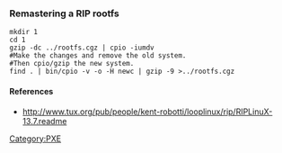 ### Remastering a RIP rootfs

`mkdir 1`\
`cd 1`\
`gzip -dc ../rootfs.cgz | cpio -iumdv`\
`#Make the changes and remove the old system.`\
`#Then cpio/gzip the new system.`\
`find . | bin/cpio -v -o -H newc | gzip -9 >../rootfs.cgz`

#### References

-   <http://www.tux.org/pub/people/kent-robotti/looplinux/rip/RIPLinuX-13.7.readme>

<Category:PXE>
